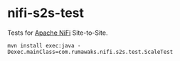 # nifi-s2s-test
Tests for [Apache NiFi](https://nifi.apache.org/) Site-to-Site.

```
mvn install exec:java -Dexec.mainClass=com.rumawaks.nifi.s2s.test.ScaleTest
```
